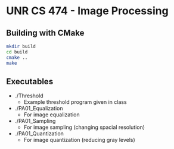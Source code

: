 # UNR CS 474 - Image Processing

## Building with CMake
```bash
mkdir build
cd build
cmake ..
make
```

## Executables
* ./Threshold 
  * Example threshold program given in class
* ./PA01_Equalization
  *  For image equalization
* ./PA01_Sampling
  *  For image sampling (changing spacial resolution)
* ./PA01_Quantization
  *  For image quantization (reducing gray levels)
